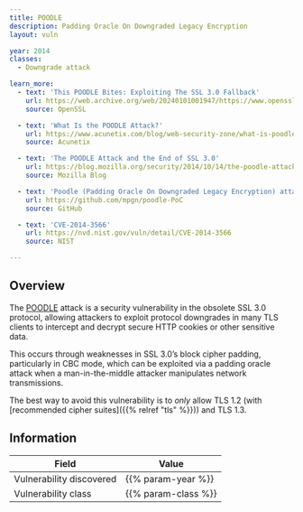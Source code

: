 ```yaml
---
title: POODLE
description: Padding Oracle On Downgraded Legacy Encryption
layout: vuln

year: 2014
classes:
  - Downgrade attack

learn_more:
  - text: 'This POODLE Bites: Exploiting The SSL 3.0 Fallback'
    url: https://web.archive.org/web/20240101001947/https://www.openssl.org/~bodo/ssl-poodle.pdf
    source: OpenSSL

  - text: 'What Is the POODLE Attack?'
    url: https://www.acunetix.com/blog/web-security-zone/what-is-poodle-attack/
    source: Acunetix

  - text: 'The POODLE Attack and the End of SSL 3.0'
    url: https://blog.mozilla.org/security/2014/10/14/the-poodle-attack-and-the-end-of-ssl-3-0/
    source: Mozilla Blog

  - text: 'Poodle (Padding Oracle On Downgraded Legacy Encryption) attack CVE-2014-3566'
    url: https://github.com/mpgn/poodle-PoC
    source: GitHub

  - text: 'CVE-2014-3566'
    url: https://nvd.nist.gov/vuln/detail/CVE-2014-3566
    source: NIST

---
```


## Overview

The [POODLE] attack is a security vulnerability in the obsolete SSL 3.0 protocol, allowing attackers to exploit protocol downgrades in many TLS clients to intercept and decrypt secure HTTP cookies or other sensitive data.

This occurs through weaknesses in SSL 3.0’s block cipher padding, particularly in CBC mode, which can be exploited via a padding oracle attack when a man-in-the-middle attacker manipulates network transmissions.

The best way to avoid this vulnerability is to _only_ allow TLS 1.2 (with [recommended cipher suites]({{% relref "tls" %}})) and TLS 1.3.

## Information

| Field                    | Value               |
|--------------------------|---------------------|
| Vulnerability discovered | {{% param-year %}}  |
| Vulnerability class      | {{% param-class %}} |

[POODLE]: https://en.wikipedia.org/wiki/POODLE
